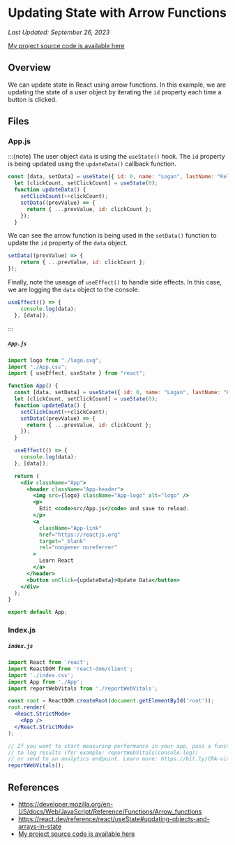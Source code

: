 # Updating State with Arrow Functions

*Last Updated: September 26, 2023*

[My project source code is available here](https://github.com/LoganKells/meta-front-end-developer/tree/develop/course-6-advanced-react/lab-update-state-with-arrow-function)

## Overview

We can update state in React using arrow functions. In this example, we are updating the state of a user object by
iterating the `id` property each time a button is clicked.

## Files

### App.js

:::{note}
The user object `data` is using the `useState()` hook. The `id` property is being updated using the `updateData()`
callback function.
```jsx
const [data, setData] = useState({ id: 0, name: "Logan", lastName: "Kells" });
  let [clickCount, setClickCount] = useState(0);
  function updateData() {
    setClickCount(++clickCount);
    setData((prevValue) => {
      return { ...prevValue, id: clickCount };
    });
  }
```

We can see the arrow function is being used in the `setData()` function to update the `id` property of the `data` object.
```jsx
setData((prevValue) => {
    return { ...prevValue, id: clickCount };
});
```

Finally, note the useage of `useEffect()` to handle side effects. 
In this case, we are logging the `data` object to the console.
```jsx
useEffect(() => {
    console.log(data);
  }, [data]);
```
:::

<h5 a><strong><code>App.js</code></strong></h5>

```jsx
import logo from "./logo.svg";
import "./App.css";
import { useEffect, useState } from "react";

function App() {
  const [data, setData] = useState({ id: 0, name: "Logan", lastName: "Kells" });
  let [clickCount, setClickCount] = useState(0);
  function updateData() {
    setClickCount(++clickCount);
    setData((prevValue) => {
      return { ...prevValue, id: clickCount };
    });
  }

  useEffect(() => {
    console.log(data);
  }, [data]);

  return (
    <div className="App">
      <header className="App-header">
        <img src={logo} className="App-logo" alt="logo" />
        <p>
          Edit <code>src/App.js</code> and save to reload.
        </p>
        <a
          className="App-link"
          href="https://reactjs.org"
          target="_blank"
          rel="noopener noreferrer"
        >
          Learn React
        </a>
      </header>
      <button onClick={updateData}>Update Data</button>
    </div>
  );
}

export default App;
```

### Index.js

<h5 a><strong><code>index.js</code></strong></h5>

```jsx
import React from 'react';
import ReactDOM from 'react-dom/client';
import './index.css';
import App from './App';
import reportWebVitals from './reportWebVitals';

const root = ReactDOM.createRoot(document.getElementById('root'));
root.render(
  <React.StrictMode>
    <App />
  </React.StrictMode>
);

// If you want to start measuring performance in your app, pass a function
// to log results (for example: reportWebVitals(console.log))
// or send to an analytics endpoint. Learn more: https://bit.ly/CRA-vitals
reportWebVitals();
```

## References

- https://developer.mozilla.org/en-US/docs/Web/JavaScript/Reference/Functions/Arrow_functions
- https://react.dev/reference/react/useState#updating-objects-and-arrays-in-state
- [My project source code is available here](https://github.com/LoganKells/meta-front-end-developer/tree/develop/course-6-advanced-react/lab-update-state-with-arrow-function)
